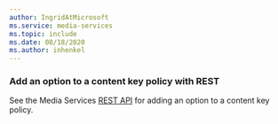 ```yaml
---
author: IngridAtMicrosoft
ms.service: media-services
ms.topic: include
ms.date: 08/18/2020
ms.author: inhenkel
---
```


### Add an option to a content key policy with REST

See the Media Services [REST API](/rest/api/media/content-key-policies/update) for adding an option to a content key policy.